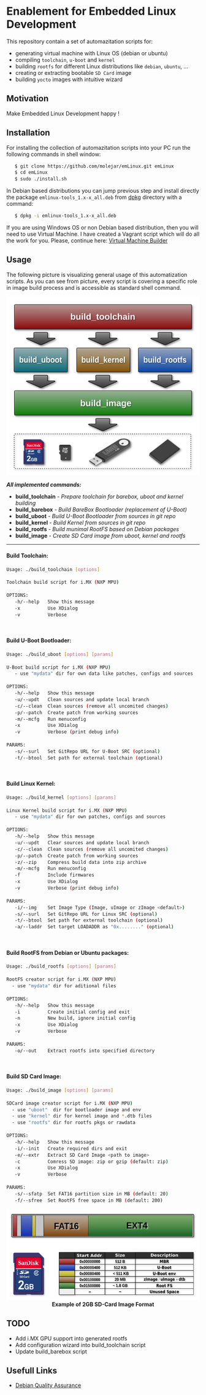 # Enablement for Embedded Linux Development

This repository contain a set of automazitation scripts for:

* generating virtual machine with Linux OS (debian or ubuntu)
* compiling `toolchain`, `u-boot` and `kernel`
* building `rootfs` for different Linux distributions like `debian`, `ubuntu`, ...
* creating or extracting bootable `SD Card` image
* building `yocto` images with intuitive wizard

## Motivation

Make Embedded Linux Development happy !

## Installation

For installing the collection of automazitation scripts into your PC run the following commands in shell window:

```bash
   $ git clone https://github.com/molejar/emLinux.git emLinux
   $ cd emLinux
   $ sudo ./install.sh
```

In Debian based distributions you can jump previous step and install directly the package `emlinux-tools_1.x-x_all.deb`
from [dpkg](dpkg) directory with a command:

```bash
   $ dpkg -i emlinux-tools_1.x-x_all.deb
```

If you are using Windows OS or non Debian based distribution, then you will need to use Virtual Machine. I have created a Vagrant script which will do all the work for you. Please, continue here: [Virtual Machine Builder](docs/emlinux_vm.md)

## Usage

The following picture is visualizing general usage of this automatization scripts. As you can see from picture, every script is covering a specific role in image build process and is accessible as standard shell command.

<p align="center">
  <img src="docs/images/emlinux_tools_bd.png" alt="Embedded Linux Tools"/>
</p>

***All implemented commands:***

* **build_toolchain** - *Prepare toolchain for barebox, uboot and kernel building*
* **build_barebox** - *Build BareBox Bootloader (replacement of U-Boot)*
* **build_uboot** - *Build U-Boot Bootloader from sources in git repo*
* **build_kernel** - *Build Kernel from sources in git repo*
* **build_rootfs** - *Build munimal RootFS based on Debian packages*
* **build_image** - *Create SD Card image from uboot, kernel and rootfs*

---

#### Build Toolchain:

```bash
Usage: ./build_toolchain [options]

Toolchain build script for i.MX (NXP MPU)

OPTIONS:
   -h/--help   Show this message
   -x          Use XDialog
   -v          Verbose
```

<br />

#### Build U-Boot Bootloader:

```bash
Usage: ./build_uboot [options] [params]

U-Boot build script for i.MX (NXP MPU)
   - use "mydata" dir for own data like patches, configs and sources

OPTIONS:
   -h/--help   Show this message
   -u/--updt   Clean sources and update local branch
   -c/--clean  Clean sources (remove all uncomited changes)
   -p/--patch  Create patch from working sources
   -m/--mcfg   Run menuconfig
   -x          Use XDialog
   -v          Verbose (print debug info)

PARAMS:
   -s/--surl   Set GitRepo URL for U-Boot SRC (optional)
   -t/--btool  Set path for external toolchain (optional)
```

<br />

#### Build Linux Kernel:

```bash
Usage: ./build_kernel [options] [params]

Linux Kernel build script for i.MX (NXP MPU)
   - use "mydata" dir for own patches, configs and sources

OPTIONS:
   -h/--help   Show this message
   -u/--updt   Clear sources and update local branch
   -c/--clean  Clean sources (remove all uncomited changes)
   -p/--patch  Create patch from working sources
   -z/--zip    Compress build data into zip archive
   -m/--mcfg   Run menuconfig
   -f          Include firmwares
   -x          Use XDialog
   -v          Verbose (print debug info)

PARAMS:
   -i/--img    Set Image Type (Image, uImage or zImage <default>)
   -s/--surl   Set GitRepo URL for Linux SRC (optional)
   -t/--btool  Set path for external toolchain (optional)
   -a/--laddr  Set target LOADADDR as "0x........" (optional)
```

<br />

#### Build RootFS from Debian or Ubuntu packages:

```bash
Usage: ./build_rootfs [options] [params]

RootFS creator script for i.MX (NXP MPU)
  - use "mydata" dir for aditional files

OPTIONS:
   -h/--help   Show this message
   -i          Create initial config and exit
   -n          New build, ignore initial config
   -x          Use XDialog
   -v          Verbose

PARAMS:
   -o/--out    Extract rootfs into specified directory
```

<br />

#### Build SD Card Image:

```bash
Usage: ./build_image [options] [params]

SDCard image creator script for i.MX (NXP MPU)
  - use "uboot"  dir for bootloader image and env
  - use "kernel" dir for kernel image and *.dtb files
  - use "rootfs" dir for rootfs pkgs or rawdata

OPTIONS:
   -h/--help   Show this message
   -i/--init   Create required dirs and exit
   -e/--extr   Extract SD Card Image <path to image>
   -c          Comress SD image: zip or gzip (default: zip)
   -x          Use XDialog
   -v          Verbose

PARAMS:
   -s/--sfatp  Set FAT16 partition size in MB (default: 20)
   -f/--sfree  Set RootFS free space in MB (default: 200)
```

<p align="center">
  <img src="docs/images/sd_image.png" alt="2GB SD-Cart Image Format"/>
  <br />
  <strong>Example of 2GB SD-Card Image Format</strong>
</p>

## TODO

- Add i.MX GPU support into generated rootfs
- Add configuration wizard into build_toolchain script
- Update build_barebox script

## Usefull Links

* [Debian Quality Assurance](https://piuparts.debian.org)







